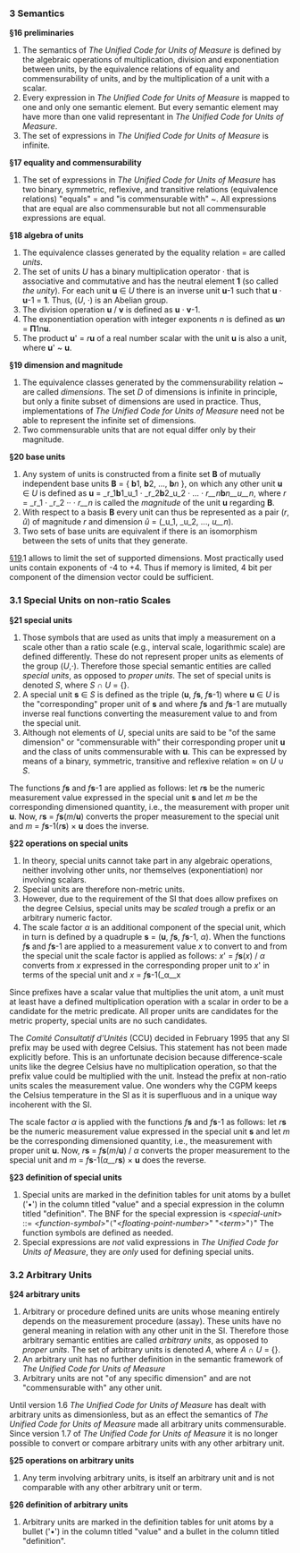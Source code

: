 ### 3 Semantics

**§16 preliminaries**      

1. The semantics of _The Unified Code for Units of Measure_ is defined by the algebraic operations of multiplication, division and exponentiation between units, by the equivalence relations of equality and commensurability of units, and by the multiplication of a unit with a scalar. 
2. Every expression in _The Unified Code for Units of Measure_ is mapped to one and only one semantic element. But every semantic element may have more than one valid representant in _The Unified Code for Units of Measure_. 
3. The set of expressions in _The Unified Code for Units of Measure_ is infinite.

**§17 equality and commensurability**      

1. The set of expressions in _The Unified Code for Units of Measure_ has two binary, symmetric, reflexive, and transitive relations (equivalence relations) "equals" = and "is commensurable with" ~. All expressions that are equal are also commensurable but not all commensurable expressions are equal.

**§18 algebra of units**      

1. The equivalence classes generated by the equality relation = are called _units_. 
2. The set of units _U_ has a binary multiplication operator · that is associative and commutative and has the neutral element **1** (so called _the unity_). For each unit **u** ∈ _U_ there is an inverse unit **u**-1 such that **u** · **u**-1 = **1**. Thus, (_U_, ·) is an Abelian group. 
3. The division operation **u** / **v** is defined as **u** · **v**-1. 
4. The exponentiation operation with integer exponents _n_ is defined as **u**_n_ = **Π**1n**u**. 
5. The product **u**' = _r_**u** of a real number scalar with the unit **u** is also a unit, where **u**' ~ **u**.

**§19 dimension and magnitude**      

1. The equivalence classes generated by the commensurability relation ~ are called _dimensions_. The set _D_ of dimensions is infinite in principle, but only a finite subset of dimensions are used in practice. Thus, implementations of _The Unified Code for Units of Measure_ need not be able to represent the infinite set of dimensions. 
2. Two commensurable units that are not equal differ only by their magnitude. 

**§20 base units**      

1. Any system of units is constructed from a finite set **B** of mutually independent base units **B** = { **b**1, **b**2, ..., **b**_n_ }, on which any other unit **u** ∈ _U_ is defined as **u** = _r_1**b**1_u_1 · _r_2**b**2_u_2 · ... · _r__n_**b**_n__u__n_, where _r_ = _r_1 · _r_2 ·· · _r__n_ is called the _magnitude_ of the unit **u** regarding **B**. 
2. With respect to a basis **B** every unit can thus be represented as a pair (_r_, _û_) of magnitude _r_ and dimension _û_ = (_u_1, _u_2, ..., _u__n_). 
3. Two sets of base units are equivalent if there is an isomorphism between the sets of units that they generate.

[§19](#para-19).1 allows to limit the set of supported dimensions. Most practically used units contain exponents of -4 to +4. Thus if memory is limited, 4 bit per component of the dimension vector could be sufficient.

### 3.1 Special Units on non-ratio Scales

**§21 special units**      

1. Those symbols that are used as units that imply a measurement on a scale other than a ratio scale (e.g., interval scale, logarithmic scale) are defined differently. These do not represent proper units as elements of the group (_U_,·). Therefore those special semantic entities are called _special units_, as opposed to _proper units_. The set of special units is denoted _S_, where _S_ ∩ _U_ = {}. 
2. A special unit **s** ∈ _S_ is defined as the triple (**u**, _f_**s**, _f_**s**-1) where **u** ∈ _U_ is the "corresponding" proper unit of **s** and where _f_**s** and _f_**s**-1 are mutually inverse real functions converting the measurement value to and from the special unit. 
3. Although not elements of _U_, special units are said to be "of the same dimension" or "commensurable with" their corresponding proper unit **u** and the class of units commensurable with **u**. This can be expressed by means of a binary, symmetric, transitive and reflexive relation ≈ on _U_ ∪ _S_.

The functions _f_**s** and _f_**s**-1 are applied as follows: let _r_**s** be the numeric measurement value expressed in the special unit **s** and let _m_ be the corresponding dimensioned quantity, i.e., the measurement with proper unit **u**. Now, _r_**s** = _f_**s**(_m_/**u**) converts the proper measurement to the special unit and _m_ = _f_**s**-1(_r_**s**) × **u** does the inverse.

**§22 operations on special units**      

1. In theory, special units cannot take part in any algebraic operations, neither involving other units, nor themselves (exponentiation) nor involving scalars. 
2. Special units are therefore non-metric units. 
3. However, due to the requirement of the SI that does allow prefixes on the degree Celsius, special units may be _scaled_ trough a prefix or an arbitrary numeric factor. 
4. The scale factor _α_ is an additional component of the special unit, which in turn is defined by a quadruple **s** = (**u**, _f_**s**, _f_**s**-1, _α_). When the functions _f_**s** and _f_**s**-1 are applied to a measurement value _x_ to convert to and from the special unit the scale factor is applied as follows: _x_' = _f_**s**(_x_) / _α_ converts from _x_ expressed in the corresponding proper unit to _x_' in terms of the special unit and _x_ = _f_**s**-1(_α__x

Since prefixes have a scalar value that multiplies the unit atom, a unit must at least have a defined multiplication operation with a scalar in order to be a candidate for the metric predicate. All proper units are candidates for the metric property, special units are no such candidates.

The _Comité Consultatif d'Unités_ (CCU) decided in February 1995 that any SI prefix may be used with degree Celsius. This statement has not been made explicitly before. This is an unfortunate decision because difference-scale units like the degree Celsius have no multiplication operation, so that the prefix value could be multiplied with the unit. Instead the prefix at non-ratio units scales the measurement value. One wonders why the CGPM keeps the Celsius temperature in the SI as it is superfluous and in a unique way incoherent with the SI.

The scale factor _α_ is applied with the functions _f_**s** and _f_**s**-1 as follows: let _r_**s** be the numeric measurement value expressed in the special unit **s** and let _m_ be the corresponding dimensioned quantity, i.e., the measurement with proper unit **u**. Now, _r_**s** = _f_**s**(_m_/**u**) / _α_ converts the proper measurement to the special unit and _m_ = _f_**s**-1(_α__r_**s**) × **u** does the reverse.

**§23 definition of special units**      

1. Special units are marked in the definition tables for unit atoms by a bullet ('•') in the column titled "value" and a special expression in the column titled "definition". The BNF for the special expression is <_special-unit_\> ::= <_function-symbol_>"`(`"<_floating-point-number_>"  "<_term_>"`)`" The function symbols are defined as needed. 
2. Special expressions are _not_ valid expressions in _The Unified Code for Units of Measure_, they are _only_ used for defining special units.

### 3.2 Arbitrary Units

**§24 arbitrary units**      

1. Arbitrary or procedure defined units are units whose meaning entirely depends on the measurement procedure (assay). These units have no general meaning in relation with any other unit in the SI. Therefore those arbitrary semantic entities are called _arbitrary units_, as opposed to _proper units_. The set of arbitrary units is denoted _A_, where _A_ ∩ _U_ = {}. 
2. An arbitrary unit has no further definition in the semantic framework of _The Unified Code for Units of Measure_ 
3. Arbitrary units are not "of any specific dimension" and are not "commensurable with" any other unit.

Until version 1.6 _The Unified Code for Units of Measure_ has dealt with arbitrary units as dimensionless, but as an effect the semantics of _The Unified Code for Units of Measure_ made all arbitrary units commensurable. Since version 1.7 of _The Unified Code for Units of Measure_ it is no longer possible to convert or compare arbitrary units with any other arbitrary unit.

**§25 operations on arbitrary units**      

1. Any term involving arbitrary units, is itself an arbitrary unit and is not comparable with any other arbitrary unit or term.

**§26 definition of arbitrary units**      

1. Arbitrary units are marked in the definition tables for unit atoms by a bullet ('•') in the column titled "value" and a bullet in the column titled "definition".